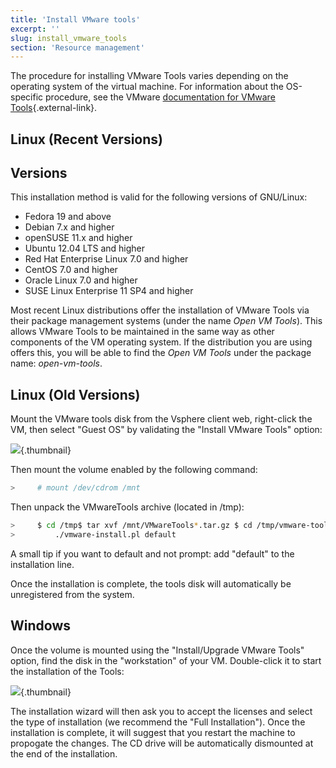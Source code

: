 ```yaml
---
title: 'Install VMware tools'
excerpt: ''
slug: install_vmware_tools
section: 'Resource management'
---
```


The procedure for installing VMware Tools varies depending on the operating system of the virtual machine. For information about the OS-specific procedure, see the VMware [documentation for VMware Tools](https://kb.vmware.com/selfservice/microsites/search.do?language=en_US&cmd=displayKC&externalId=1014294){.external-link}.

Linux (Recent Versions)
-------------------------

Versions
--------

This installation method is valid for the following versions of GNU/Linux:

- Fedora 19 and above
- Debian 7.x and higher
- openSUSE 11.x and higher
- Ubuntu 12.04 LTS and higher
- Red Hat Enterprise Linux 7.0 and higher
- CentOS 7.0 and higher
- Oracle Linux 7.0 and higher
- SUSE Linux Enterprise 11 SP4 and higher

Most recent Linux distributions offer the installation of VMware Tools via their package management systems (under the name *Open VM Tools*). This allows VMware Tools to be maintained in the same way as other components of the VM operating system. If the distribution you are using offers this, you will be able to find the *Open VM Tools* under the package name: *open-vm-tools*.



Linux (Old Versions)
--------------------------

Mount the VMware tools disk from the Vsphere client web, right-click the VM, then select "Guest OS" by validating the "Install VMware Tools" option:

![](images/tools.png){.thumbnail}

Then mount the volume enabled by the following command:

```sh
>     # mount /dev/cdrom /mnt
```

Then unpack the VMwareTools archive (located in /tmp):

```sh
>     $ cd /tmp$ tar xvf /mnt/VMwareTools*.tar.gz $ cd /tmp/vmware-tools-distrib $
>         ./vmware-install.pl default
```

A small tip if you want to default and not prompt: add "default" to the installation line.

Once the installation is complete, the tools disk will automatically be unregistered from the system.

Windows
-------

Once the volume is mounted using the "Install/Upgrade VMware Tools" option, find the disk in the "workstation" of your VM. Double-click it to start the installation of the Tools:

![](images/windows.jpg){.thumbnail}

The installation wizard will then ask you to accept the licenses and select the type of installation (we recommend the "Full Installation"). Once the installation is complete, it will suggest that you restart the machine to propogate the changes. The CD drive will be automatically dismounted at the end of the installation.